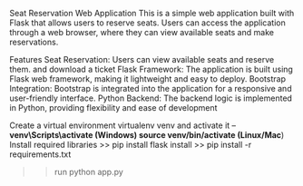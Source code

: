 Seat Reservation Web Application
This is a simple web application built with Flask that allows users to reserve seats. Users can access the application through a web browser, where they can view available seats and make reservations.

Features
Seat Reservation: Users can view available seats and reserve them. and download a ticket 
Flask Framework: The application is built using Flask web framework, making it lightweight and easy to deploy.
Bootstrap Integration: Bootstrap is integrated into the application for a responsive and user-friendly interface.
Python Backend: The backend logic is implemented in Python, providing flexibility and ease of development

Create a virtual environment virtualenv venv and activate it – **venv\Scripts\activate (Windows) 
source venv/bin/activate (Linux/Mac**)
Install required libraries >> pip install flask
install >> pip install -r requirements.txt
>> run python app.py

